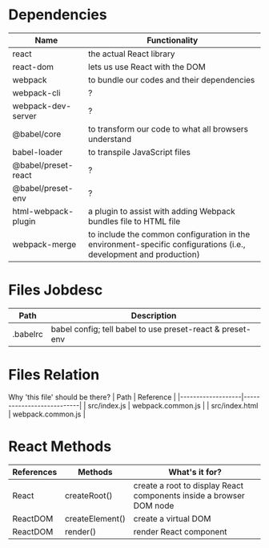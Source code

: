 # Dependencies
| Name                | Functionality                                                                                                     |
|---------------------|-------------------------------------------------------------------------------------------------------------------|
| react               | the actual React library                                                                                          |
| react-dom           | lets us use React with the DOM                                                                                    |
| webpack             | to bundle our codes and their dependencies                                                                        |
| webpack-cli         | ?                                                                                                                 |
| webpack-dev-server  | ?                                                                                                                 |
| @babel/core         | to transform our code to what all browsers understand                                                             |
| babel-loader        | to transpile JavaScript files                                                                                     |
| @babel/preset-react | ?                                                                                                                 |
| @babel/preset-env   | ?                                                                                                                 |
| html-webpack-plugin | a plugin to assist with adding Webpack bundles file to HTML file                                                  |
| webpack-merge       | to include the common configuration in the environment-specific configurations (i.e., development and production) |

# Files Jobdesc
| Path       | Description                                               |
|------------|-----------------------------------------------------------|
| .babelrc   | babel config; tell babel to use preset-react & preset-env |

# Files Relation
Why 'this file' should be there?
| Path              | Reference                 |
|-------------------|---------------------------|
| src/index.js      | webpack.common.js         |
| src/index.html    | webpack.common.js         |

# React Methods
| References | Methods         | What's it for?                                                      |
|------------|-----------------|---------------------------------------------------------------------|
| React      | createRoot()    | create a root to display React components inside a browser DOM node |
| ReactDOM   | createElement() | create a virtual DOM                                                |
| ReactDOM   | render()        | render React component                                              |
